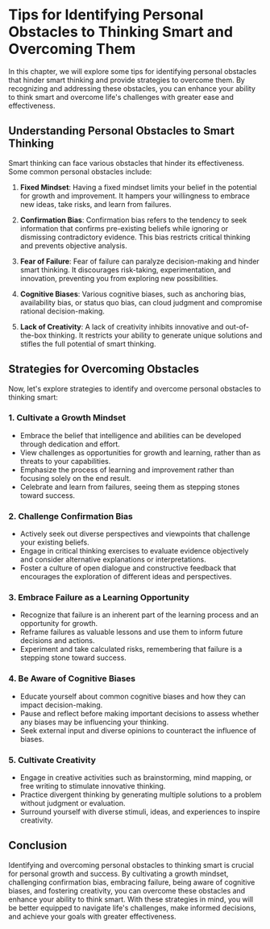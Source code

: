 Tips for Identifying Personal Obstacles to Thinking Smart and Overcoming Them
========================================================================================

In this chapter, we will explore some tips for identifying personal obstacles that hinder smart thinking and provide strategies to overcome them. By recognizing and addressing these obstacles, you can enhance your ability to think smart and overcome life's challenges with greater ease and effectiveness.

**Understanding Personal Obstacles to Smart Thinking**
------------------------------------------------------

Smart thinking can face various obstacles that hinder its effectiveness. Some common personal obstacles include:

1. **Fixed Mindset**: Having a fixed mindset limits your belief in the potential for growth and improvement. It hampers your willingness to embrace new ideas, take risks, and learn from failures.

2. **Confirmation Bias**: Confirmation bias refers to the tendency to seek information that confirms pre-existing beliefs while ignoring or dismissing contradictory evidence. This bias restricts critical thinking and prevents objective analysis.

3. **Fear of Failure**: Fear of failure can paralyze decision-making and hinder smart thinking. It discourages risk-taking, experimentation, and innovation, preventing you from exploring new possibilities.

4. **Cognitive Biases**: Various cognitive biases, such as anchoring bias, availability bias, or status quo bias, can cloud judgment and compromise rational decision-making.

5. **Lack of Creativity**: A lack of creativity inhibits innovative and out-of-the-box thinking. It restricts your ability to generate unique solutions and stifles the full potential of smart thinking.

**Strategies for Overcoming Obstacles**
---------------------------------------

Now, let's explore strategies to identify and overcome personal obstacles to thinking smart:

### **1. Cultivate a Growth Mindset**

* Embrace the belief that intelligence and abilities can be developed through dedication and effort.
* View challenges as opportunities for growth and learning, rather than as threats to your capabilities.
* Emphasize the process of learning and improvement rather than focusing solely on the end result.
* Celebrate and learn from failures, seeing them as stepping stones toward success.

### **2. Challenge Confirmation Bias**

* Actively seek out diverse perspectives and viewpoints that challenge your existing beliefs.
* Engage in critical thinking exercises to evaluate evidence objectively and consider alternative explanations or interpretations.
* Foster a culture of open dialogue and constructive feedback that encourages the exploration of different ideas and perspectives.

### **3. Embrace Failure as a Learning Opportunity**

* Recognize that failure is an inherent part of the learning process and an opportunity for growth.
* Reframe failures as valuable lessons and use them to inform future decisions and actions.
* Experiment and take calculated risks, remembering that failure is a stepping stone toward success.

### **4. Be Aware of Cognitive Biases**

* Educate yourself about common cognitive biases and how they can impact decision-making.
* Pause and reflect before making important decisions to assess whether any biases may be influencing your thinking.
* Seek external input and diverse opinions to counteract the influence of biases.

### **5. Cultivate Creativity**

* Engage in creative activities such as brainstorming, mind mapping, or free writing to stimulate innovative thinking.
* Practice divergent thinking by generating multiple solutions to a problem without judgment or evaluation.
* Surround yourself with diverse stimuli, ideas, and experiences to inspire creativity.

**Conclusion**
--------------

Identifying and overcoming personal obstacles to thinking smart is crucial for personal growth and success. By cultivating a growth mindset, challenging confirmation bias, embracing failure, being aware of cognitive biases, and fostering creativity, you can overcome these obstacles and enhance your ability to think smart. With these strategies in mind, you will be better equipped to navigate life's challenges, make informed decisions, and achieve your goals with greater effectiveness.
